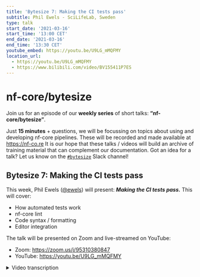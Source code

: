 ```yaml
---
title: 'Bytesize 7: Making the CI tests pass'
subtitle: Phil Ewels - SciLifeLab, Sweden
type: talk
start_date: '2021-03-16'
start_time: '13:00 CET'
end_date: '2021-03-16'
end_time: '13:30 CET'
youtube_embed: https://youtu.be/U9LG_mMQFMY
location_url:
  - https://youtu.be/U9LG_mMQFMY
  - https://www.bilibili.com/video/BV155411P7ES
---
```


# nf-core/bytesize

Join us for an episode of our **weekly series** of short talks: **“nf-core/bytesize”**.

Just **15 minutes** + questions, we will be focussing on topics about using and developing nf-core pipelines.
These will be recorded and made available at <https://nf-co.re>
It is our hope that these talks / videos will build an archive of training material that can complement our documentation. Got an idea for a talk? Let us know on the [`#bytesize`](https://nfcore.slack.com/channels/bytesize) Slack channel!

## Bytesize 7: Making the CI tests pass

This week, Phil Ewels ([@ewels](http://github.com/ewels/)) will present: _**Making the CI tests pass.**_
This will cover:

- How automated tests work
- nf-core lint
- Code syntax / formatting
- Editor integration

The talk will be presented on Zoom and live-streamed on YouTube:

- Zoom: <https://zoom.us/j/95310380847>
- YouTube: <https://youtu.be/U9LG_mMQFMY>

<details markdown="1"><summary>Video transcription</summary>

**Note: This text has been edited to make it suitable for reading**
The talk today is going to be less slides and more focused on a live demonstration because it’s probably best to learn this by doing. So please bear with me.

So a quick introduction. What is CI? CI stands for continuous integration, and basically that’s just another way of saying automated tests.

So every time we push a change to the code for any repository that has it set up, push a change to Github, do a `git commit` or a `git push`, that triggers some sort of CI. This will typically result in a test being run and a report that indicates whether that test has passed or failed.

[1:46](https://youtu.be/U9LG_mMQFMY?list=PL3xpfTVZLcNiSvvPWORbO32S1WDJqKp1e&t=109) The test itself is run by a dedicated service; the ones that have been most popular in the open source community are ones called Travis CI, which we used to use years ago on nf-core, Circle CI, which is used quite a lot and I think Sarek and BioConda use it, and then there’s the one we use at nf-core called GitHub Actions.

[2:46](https://youtu.be/U9LG_mMQFMY?list=PL3xpfTVZLcNiSvvPWORbO32S1WDJqKp1e&t=166) GitHub Actions is an added feature of GitHub itself, as an opt-in. Now these are super-flexible and powerful. It’s not just tests that you can run, but all kinds of different things. It doesn’t have to be code changes, you can have events such as opening a pull request, making a release, or even clicking a button on Github webpage if that’s configured.

So lots of different inputs to trigger things and we can have lots of different things that result. This is what I’ll cover during this talk today.

[3:12](https://youtu.be/U9LG_mMQFMY?list=PL3xpfTVZLcNiSvvPWORbO32S1WDJqKp1e&t=193) So you’ve likely often heard about continuous integration as CI/CD. CD is continuous deployment, which is the second part.

[3:34](https://youtu.be/U9LG_mMQFMY?list=PL3xpfTVZLcNiSvvPWORbO32S1WDJqKp1e&t=215) I’m just going to go into the live demo directory. I’m hoping it’s going to go better than the Tesla demo in the gif on the right here.

[3:52](https://youtu.be/U9LG_mMQFMY?list=PL3xpfTVZLcNiSvvPWORbO32S1WDJqKp1e&t=232) So, here is a pipeline. This is an nf-core pipeline. We have a special one actually, called the test pipeline. For all purposes, it behaves exactly like every other nf-core pipeline, so we can use it as a test-bed to check the code.

[4:11](https://youtu.be/U9LG_mMQFMY?list=PL3xpfTVZLcNiSvvPWORbO32S1WDJqKp1e&t=251) I should note that much of what I’m going to demonstrate here revolves around the nf-core tools helper package and we have a big release stacked up and ready to go.

[4:34](https://youtu.be/U9LG_mMQFMY?list=PL3xpfTVZLcNiSvvPWORbO32S1WDJqKp1e&t=274) As a a result, the demo I will be showing you will be with version 1.13 dev, which is about to become version 1.13 stable. That’s why things are a bit funny here [4:43](https://youtu.be/U9LG_mMQFMY?list=PL3xpfTVZLcNiSvvPWORbO32S1WDJqKp1e&t=283).

[4:46](https://youtu.be/U9LG_mMQFMY?list=PL3xpfTVZLcNiSvvPWORbO32S1WDJqKp1e&t=286) Then if you try and replicate what I’m doing right now with the production, with the main stable tag, it won’t work yet. But hopefully when we release this.

[4:52](https://youtu.be/U9LG_mMQFMY?list=PL3xpfTVZLcNiSvvPWORbO32S1WDJqKp1e&t=292) So anyway I’ve got my nf-core/pipeline here, and I’ve made some changes such as updating the `CHANGELOG` here [5:00](https://youtu.be/U9LG_mMQFMY?list=PL3xpfTVZLcNiSvvPWORbO32S1WDJqKp1e&t=301).

[5:06](https://youtu.be/U9LG_mMQFMY?list=PL3xpfTVZLcNiSvvPWORbO32S1WDJqKp1e&t=306) I’ve forked this pipeline, so you can see this is my Github username, and this is this pipeline that you can see is forked from the main one.

[5:13](https://youtu.be/U9LG_mMQFMY?list=PL3xpfTVZLcNiSvvPWORbO32S1WDJqKp1e&t=312) I’ve actually just pushed my change before the talk started, so if I go to the list of commits [5:16](https://youtu.be/U9LG_mMQFMY?list=PL3xpfTVZLcNiSvvPWORbO32S1WDJqKp1e&t=318), you will see the latest commit that I pushed here [5:21](https://youtu.be/U9LG_mMQFMY?list=PL3xpfTVZLcNiSvvPWORbO32S1WDJqKp1e&t=321).

[5:23](https://youtu.be/U9LG_mMQFMY?list=PL3xpfTVZLcNiSvvPWORbO32S1WDJqKp1e&t=323) If I remove a bunch of to-do things, this is pushed to GitHub [5:30](https://youtu.be/U9LG_mMQFMY?list=PL3xpfTVZLcNiSvvPWORbO32S1WDJqKp1e&t=330), and you will see that next to each one of the commits here in this log is a little tick or a cross. These are a summary of all the different tests. I can click on this little tick [5:42](https://youtu.be/U9LG_mMQFMY?list=PL3xpfTVZLcNiSvvPWORbO32S1WDJqKp1e&t=342) wherever I see it, and I’ll see a list of the different tests.

[5:46](https://youtu.be/U9LG_mMQFMY?list=PL3xpfTVZLcNiSvvPWORbO32S1WDJqKp1e&t=346) You see here that I’m being told that some of the CI tests are not successful.

Now if I jump here [5:51](https://youtu.be/U9LG_mMQFMY?list=PL3xpfTVZLcNiSvvPWORbO32S1WDJqKp1e&t=351), I can actually go through to this panel [5:53](https://youtu.be/U9LG_mMQFMY?list=PL3xpfTVZLcNiSvvPWORbO32S1WDJqKp1e&t=353), which is a part of Github actions and it tells me all the different tests which are running.

Now I can see a breakdown of all the different tests [5:58](https://youtu.be/U9LG_mMQFMY?list=PL3xpfTVZLcNiSvvPWORbO32S1WDJqKp1e&t=358), and whether they worked or not.

[6:03](https://youtu.be/U9LG_mMQFMY?list=PL3xpfTVZLcNiSvvPWORbO32S1WDJqKp1e&t=363) The one that’s jumped to this Markdown one, and this is a part of a group of nf-core linting.

What this does is that it looks over markdown code, which is written and we validate it against a code formatting check.

This is something we added a little while ago, and it doesn’t really matter how you do your markdown. In practical terms, it renders the same when people read it.

But it’s really helpful for us to code in a standardised way because we have so many contributors with nf-core.

It allows us to follow some sort of common guideline, and so we make heavy use of what we call code linters or code formatters, and this is what we are running into here [6:42](https://youtu.be/U9LG_mMQFMY?list=PL3xpfTVZLcNiSvvPWORbO32S1WDJqKp1e&t=402).

If you’re new to nf-core, it’s likely that you’ll hit this if you haven’t used it before. You’ll just add something to a `CHANGELOG` and it’ll look fine to you. Then you’ll push it and see a test failing.

So what this test does is it runs a command called ´markdownlint´ [6:56](https://youtu.be/U9LG_mMQFMY?list=PL3xpfTVZLcNiSvvPWORbO32S1WDJqKp1e&t=416), which is a package on [npm](https://www.npmjs.com/package/markdownlint) which you can install yourself.

[7:00](https://youtu.be/U9LG_mMQFMY?list=PL3xpfTVZLcNiSvvPWORbO32S1WDJqKp1e&t=420) You can see all the different stages of this and the bit that’s failed its run. I can also see that the command has run.

[7:06](https://youtu.be/U9LG_mMQFMY?list=PL3xpfTVZLcNiSvvPWORbO32S1WDJqKp1e&t=426) So I can run this locally if I want to, and it should give me exactly the same output.

[7:11](https://youtu.be/U9LG_mMQFMY?list=PL3xpfTVZLcNiSvvPWORbO32S1WDJqKp1e&t=431) And you can see that it says on this file `CHANGELOG` on line 6, that there’s something wrong with this rule in this linting tool where it says headings should be surrounded by blank lines.

[7:28](https://youtu.be/U9LG_mMQFMY?list=PL3xpfTVZLcNiSvvPWORbO32S1WDJqKp1e&t=448) You can write markdown or .yml or these other linters that we have and just see if it fails and then fix it manually, but that’s kind of dull.

[7:43](https://youtu.be/U9LG_mMQFMY?list=PL3xpfTVZLcNiSvvPWORbO32S1WDJqKp1e&t=463) So what we recommend is to set these up on the command line yourself, and all these tools have options to fix these things in place. But even better is to install plugins, which are a part of your browser.

[7:52](https://youtu.be/U9LG_mMQFMY?list=PL3xpfTVZLcNiSvvPWORbO32S1WDJqKp1e&t=473) So I have a plugin for vscode, which is what I am using here (and is fair for markdown linting).

[7:58](https://youtu.be/U9LG_mMQFMY?list=PL3xpfTVZLcNiSvvPWORbO32S1WDJqKp1e&t=478) In fact that is why I have this wiggly line along here because it says there’s something wrong with it. But best of all, it has automatic formatting built-in.

So if I save this file [8:06](https://youtu.be/U9LG_mMQFMY?list=PL3xpfTVZLcNiSvvPWORbO32S1WDJqKp1e&t=486), it fixes it for me automatically. I didn’t need to do anything.

So once you have your environment set up like this [8:10](https://youtu.be/U9LG_mMQFMY?list=PL3xpfTVZLcNiSvvPWORbO32S1WDJqKp1e&t=490), you just kind of forget about it and it always works because every time you hit save, it automatically fixes everything for you.

So I recommend setting this up. We’ve recently done set this extension pack up (with included extensions), and one of them is called `markdownlint`.

[8:35](https://youtu.be/U9LG_mMQFMY?list=PL3xpfTVZLcNiSvvPWORbO32S1WDJqKp1e&t=515) So if you just type in nf-core into the vscode package, you find this [8:39](https://youtu.be/U9LG_mMQFMY?list=PL3xpfTVZLcNiSvvPWORbO32S1WDJqKp1e&t=519).

Install it and activate all the things. One of them will be markdown, and you’ll get this kind of magic behaviour.

[8:46](https://youtu.be/U9LG_mMQFMY?list=PL3xpfTVZLcNiSvvPWORbO32S1WDJqKp1e&t=526) OK, so that’s fixed. If I go back and say `git status` [8:52](https://youtu.be/U9LG_mMQFMY?list=PL3xpfTVZLcNiSvvPWORbO32S1WDJqKp1e&t=532), and I can do `git diff CHANGELOG.md` [8:56](https://youtu.be/U9LG_mMQFMY?list=PL3xpfTVZLcNiSvvPWORbO32S1WDJqKp1e&t=536), and there you go, there’s my extra white line [8:58](https://youtu.be/U9LG_mMQFMY?list=PL3xpfTVZLcNiSvvPWORbO32S1WDJqKp1e&t=538),`fix markdownlint`, let’s push that change and we’ll see if that makes everything happy.

[9:09](https://youtu.be/U9LG_mMQFMY?list=PL3xpfTVZLcNiSvvPWORbO32S1WDJqKp1e&t=549) Go back to my pipeline, and now I can click on actions here [9:12](https://youtu.be/U9LG_mMQFMY?list=PL3xpfTVZLcNiSvvPWORbO32S1WDJqKp1e&t=552), and I’ll just see everything that runs.

You can see that this is a new action named after the commit running here [9:16](https://youtu.be/U9LG_mMQFMY?list=PL3xpfTVZLcNiSvvPWORbO32S1WDJqKp1e&t=556), or I can go to the little status icon next to the commit itself, and you can see this is still running at the moment, but I can click on it and see it running in real time.

[9:30](https://youtu.be/U9LG_mMQFMY?list=PL3xpfTVZLcNiSvvPWORbO32S1WDJqKp1e&t=570) So it’s just installed markdown lint and it has run markdown lint, and there is no output, which is a good thing.

[9:35](https://youtu.be/U9LG_mMQFMY?list=PL3xpfTVZLcNiSvvPWORbO32S1WDJqKp1e&t=575) And now I have a green tick next to markdown, so we have solved problem number one.

[9:43](https://youtu.be/U9LG_mMQFMY?list=PL3xpfTVZLcNiSvvPWORbO32S1WDJqKp1e&t=583) So the first class of continuous integration tests that we have is code linting or markdown yml, they’re all the same. Set up in your code editor and forget about it.

[9:54](https://youtu.be/U9LG_mMQFMY?list=PL3xpfTVZLcNiSvvPWORbO32S1WDJqKp1e&t=594) If you’re writing with nf-core/tools, there’s one for python as well, which is called [black](https://pypi.org/project/black/), but they’ll do the same thing.

[9:54](https://youtu.be/U9LG_mMQFMY?list=PL3xpfTVZLcNiSvvPWORbO32S1WDJqKp1e&t=598) Now there’s some other tests to be run, which are not quite as trivial, and the most important one is the nf-core one, which is the one we’ve built ourselves for the community.

[10:10](https://youtu.be/U9LG_mMQFMY?list=PL3xpfTVZLcNiSvvPWORbO32S1WDJqKp1e&t=610) This has been around since the start of nf-core and what we realised was that it was almost impossible to manually check that everyone was adhering to all the guidelines and best practices exactly as we wanted.

It was just too easy to miss stuff. So we like automation and have built a tool that checks the code in your pipeline. We update this continuously and that means that every time there’s a new release, it will come up with new tests. So pipeline developers, your CI test might fail until you’ve updated your pipeline.

[10:44](https://youtu.be/U9LG_mMQFMY?list=PL3xpfTVZLcNiSvvPWORbO32S1WDJqKp1e&t=644) That’s what we want. So here, you can see an example of a pipeline that has run this test and failed. So I can click on it and we can see the results now.

[10:55](https://youtu.be/U9LG_mMQFMY?list=PL3xpfTVZLcNiSvvPWORbO32S1WDJqKp1e&t=655) This is a command line tool and you can also run this locally.

[11:02](https://youtu.be/U9LG_mMQFMY?list=PL3xpfTVZLcNiSvvPWORbO32S1WDJqKp1e&t=662) So if I go to the pipeline and do `nf-core lint` and give it the pipeline directory, in this case a dot, it runs all the checks and does a few things about Conda packages and things and figures that out.

[11:21](https://youtu.be/U9LG_mMQFMY?list=PL3xpfTVZLcNiSvvPWORbO32S1WDJqKp1e&t=681) We get the same results here.

[11:23](https://youtu.be/U9LG_mMQFMY?list=PL3xpfTVZLcNiSvvPWORbO32S1WDJqKp1e&t=683) I recommend running this locally, just to check. One of the really nice things is that the output here has interactive hyperlinks built into it.

[11:34](https://youtu.be/U9LG_mMQFMY?list=PL3xpfTVZLcNiSvvPWORbO32S1WDJqKp1e&t=694) So if I hold down `command` on a Mac keyboard or `control` on Linux or a PC, you can see that these are actual links.

[11:43](https://youtu.be/U9LG_mMQFMY?list=PL3xpfTVZLcNiSvvPWORbO32S1WDJqKp1e&t=703) So if I want to find out more about what this is, it will take me to an nf-core webpage about this specific type of test.

[11:57](https://youtu.be/U9LG_mMQFMY?list=PL3xpfTVZLcNiSvvPWORbO32S1WDJqKp1e&t=717) We’ve updated this, so the soft-link didn’t work, but you can see long documentation about all of the different nf-core tests that we have here.

[12:06](https://youtu.be/U9LG_mMQFMY?list=PL3xpfTVZLcNiSvvPWORbO32S1WDJqKp1e&t=726) This is something we’ve just rebuilt extensively in this release. That’s how all this automatic linting works, but you can go to the nf-core website to figure out all of the reasoning behind each test and how to fix it.

[12:17](https://youtu.be/U9LG_mMQFMY?list=PL3xpfTVZLcNiSvvPWORbO32S1WDJqKp1e&t=737) Some of them are not super obvious, so we can go through it step-by-step.

[12:24](https://youtu.be/U9LG_mMQFMY?list=PL3xpfTVZLcNiSvvPWORbO32S1WDJqKp1e&t=744) There’s some stuff here that is brand new for this release, which is nice to talk about as well.

[12:29](https://youtu.be/U9LG_mMQFMY?list=PL3xpfTVZLcNiSvvPWORbO32S1WDJqKp1e&t=749) The bottom-up we have some stuff. We have a lot of tests passed, which is great.

[12:35](https://youtu.be/U9LG_mMQFMY?list=PL3xpfTVZLcNiSvvPWORbO32S1WDJqKp1e&t=755) By default, there’s a flag if you actually want to see every single test pass. But most of the time you don’t care.

[12:58](https://youtu.be/U9LG_mMQFMY?list=PL3xpfTVZLcNiSvvPWORbO32S1WDJqKp1e&t=778) When you create a new pipeline, you will see lots of things here. So these are not going to give you a little red cross but it’s good to cut that list down.

[13:12](https://youtu.be/U9LG_mMQFMY?list=PL3xpfTVZLcNiSvvPWORbO32S1WDJqKp1e&t=793) In this version of the tools, we have the ability to ignore link tests, which is a very much requested feature.

[13:20](https://youtu.be/U9LG_mMQFMY?list=PL3xpfTVZLcNiSvvPWORbO32S1WDJqKp1e&t=800) So I actually have a file in the root of my pipeline here. If I do `ls -a` to reveal all the hidden files, and then I do `cat.nf-core lint`, and you can see that I’ve specified in this config file and tools that the lint test (called files unchanged), should ignore this specific file.

That’s great because I’ve edited this and it would be failing anyway. But instead, it’s recognised this and ignored the file from this test.

[13:45](https://youtu.be/U9LG_mMQFMY?list=PL3xpfTVZLcNiSvvPWORbO32S1WDJqKp1e&t=825) You can fully ignore any lint tests now and you can customise which parts of certain tests such as which files to ignore on that level.

This is really powerful, especially if you are using nf-core/tools but are doing your own pipeline that has got nothing to do with nf-core.

[14:02](https://youtu.be/U9LG_mMQFMY?list=PL3xpfTVZLcNiSvvPWORbO32S1WDJqKp1e&t=842) You can see the problem here is that something failed.

[14:06](https://youtu.be/U9LG_mMQFMY?list=PL3xpfTVZLcNiSvvPWORbO32S1WDJqKp1e&t=846) There’s a test called `files_unchanged`, which checks whether files match the template, and it says that something has been edited in this file.

[14:15](https://youtu.be/U9LG_mMQFMY?list=PL3xpfTVZLcNiSvvPWORbO32S1WDJqKp1e&t=855) So basically this file shouldn’t be touched, so that’s wrong.

[14:19](https://youtu.be/U9LG_mMQFMY?list=PL3xpfTVZLcNiSvvPWORbO32S1WDJqKp1e&t=859) One of my favourite new features for this version of the release is that `nf-core lint` now has a --fix, which is going to save everyone so much time.

So before, you would have had to figure out, read the documentation, figure out, go look in the template, see what it should look like and then try to fix it yourself.

[14:34](https://youtu.be/U9LG_mMQFMY?list=PL3xpfTVZLcNiSvvPWORbO32S1WDJqKp1e&t=874) So now I can just say that I’d like to fix this test called `files_unchanged`. I can run linting again, and this time it’s going to not only spot them but also fix them.

[14:47](https://youtu.be/U9LG_mMQFMY?list=PL3xpfTVZLcNiSvvPWORbO32S1WDJqKp1e&t=887) I don’t have any tests failing now and you can see that I fixed this test. If I do get status, you can see it’s actually modified one of these files and if I could get this, you can see that I had this extra line that I had written in here.

[14:56](https://youtu.be/U9LG_mMQFMY?list=PL3xpfTVZLcNiSvvPWORbO32S1WDJqKp1e&t=899), and it’s deleted.

[15:01](https://youtu.be/U9LG_mMQFMY?list=PL3xpfTVZLcNiSvvPWORbO32S1WDJqKp1e&t=901) So now it’s matching the template and everything works.

[15:06](https://youtu.be/U9LG_mMQFMY?list=PL3xpfTVZLcNiSvvPWORbO32S1WDJqKp1e&t=906) So now if I commit this, this little red cross will hopefully turn into a green tick for the nf-core/tools.

[15:18](https://youtu.be/U9LG_mMQFMY?list=PL3xpfTVZLcNiSvvPWORbO32S1WDJqKp1e&t=918) You can see that I could have also fixed the `Conda` updates, which is just a nice and fast way to update all of the different `Conda` packages, but I chose not to do that this time.

[15:29](https://youtu.be/U9LG_mMQFMY?list=PL3xpfTVZLcNiSvvPWORbO32S1WDJqKp1e&t=929) This only works when you have no changes on your `git` repository and that means it will make whatever changes it can.

It can be quite aggressive, but if you don’t like it, you can always undo it by checking out the old code.

[15:44](https://youtu.be/U9LG_mMQFMY?list=PL3xpfTVZLcNiSvvPWORbO32S1WDJqKp1e&t=944) So if I do update this test, it gets rid of all those warnings about Conda packages.

[15:56](https://youtu.be/U9LG_mMQFMY?list=PL3xpfTVZLcNiSvvPWORbO32S1WDJqKp1e&t=956) You can see it has modified my environment file and updated all these packages.

[16:05](https://youtu.be/U9LG_mMQFMY?list=PL3xpfTVZLcNiSvvPWORbO32S1WDJqKp1e&t=965) I can always do `git checkout environment`, and I haven’t lost anything.

[16:11](https://youtu.be/U9LG_mMQFMY?list=PL3xpfTVZLcNiSvvPWORbO32S1WDJqKp1e&t=971) OK, so we go back here. Let’s see if this latest test works.

[16:27](https://youtu.be/U9LG_mMQFMY?list=PL3xpfTVZLcNiSvvPWORbO32S1WDJqKp1e&t=987) Fantastic, we’ve got the little green tick across the board! That’s what we like!

[16:32](https://youtu.be/U9LG_mMQFMY?list=PL3xpfTVZLcNiSvvPWORbO32S1WDJqKp1e&t=992) There are some little extra things that might be useful. You can see there’s a button up here [16:34](https://youtu.be/U9LG_mMQFMY?list=PL3xpfTVZLcNiSvvPWORbO32S1WDJqKp1e&t=996) for some of these tests. There isn’t for the `markdown linting` though.

[16:41](https://youtu.be/U9LG_mMQFMY?list=PL3xpfTVZLcNiSvvPWORbO32S1WDJqKp1e&t=1001) It has automatically saved the verbose log file from the linting run, so if you can’t figure something out, or you need extra information, try downloading this [16:49](https://youtu.be/U9LG_mMQFMY?list=PL3xpfTVZLcNiSvvPWORbO32S1WDJqKp1e&t=1009). It’s a massive log file that’s spitting out debug messages about how nf-core/tools is running. That might help you debug a little bit.

[17:00](https://youtu.be/U9LG_mMQFMY?list=PL3xpfTVZLcNiSvvPWORbO32S1WDJqKp1e&t=1020) Anyway, we’ve got all green tests there, so let’s open up a pull request.

[17:04](https://youtu.be/U9LG_mMQFMY?list=PL3xpfTVZLcNiSvvPWORbO32S1WDJqKp1e&t=1024) We go to the head pipeline, go to my fork, create pull requests.

[17:19](https://youtu.be/U9LG_mMQFMY?list=PL3xpfTVZLcNiSvvPWORbO32S1WDJqKp1e&t=1039) Don’t just delete all this, you should actually fill it in, but you know this is a live demo and I’m going to create a new pipeline.

[17:25](https://youtu.be/U9LG_mMQFMY?list=PL3xpfTVZLcNiSvvPWORbO32S1WDJqKp1e&t=1045) You pull request.

[17:29](https://youtu.be/U9LG_mMQFMY?list=PL3xpfTVZLcNiSvvPWORbO32S1WDJqKp1e&t=1049) So what I’ve deliberately put in here was a merged conflict because it’s something that happens quite often.

[17:35](https://youtu.be/U9LG_mMQFMY?list=PL3xpfTVZLcNiSvvPWORbO32S1WDJqKp1e&t=1055) I had said that tests can run on different event types, so the ones we’ve been looking at are push pull requests, and there’s also a pull request.

So when you open a pull request, you will have tests running on both push and pull requests, but if you have a merge conflict, nothing will run on the pull request. So you need to fix all the merge conflicts before the test will run.

[17:59](https://youtu.be/U9LG_mMQFMY?list=PL3xpfTVZLcNiSvvPWORbO32S1WDJqKp1e&t=1079) So while I was talking, some magic happened and we had github actions’ automated comment pop-up.

[18:06](https://youtu.be/U9LG_mMQFMY?list=PL3xpfTVZLcNiSvvPWORbO32S1WDJqKp1e&t=1086) I made another deliberate mistake when I opened this pull request. It is against the `master` branch. Now with nf-core/pipelines, we have only the stable released code on `master branch` because that’s the one that’s pulled by default.

[18:17](https://youtu.be/U9LG_mMQFMY?list=PL3xpfTVZLcNiSvvPWORbO32S1WDJqKp1e&t=1097) So it should have gone to the `development branch`, but it’s really easy to mess up because it’s a default.

[18:23](https://youtu.be/U9LG_mMQFMY?list=PL3xpfTVZLcNiSvvPWORbO32S1WDJqKp1e&t=1103) It happens a lot, so we get a comment that says, “Well hang on, one of the tests here failed.”

[18:31](https://youtu.be/U9LG_mMQFMY?list=PL3xpfTVZLcNiSvvPWORbO32S1WDJqKp1e&t=1111) There’s an automated test to check it, so I got a red cross and I got a comment saying this is what has happened and is what’s wrong. You don’t need to close and open your pull request again, you can just hit edit, change that to dev and we’re all good.

[18:46](https://youtu.be/U9LG_mMQFMY?list=PL3xpfTVZLcNiSvvPWORbO32S1WDJqKp1e&t=1126) So this comment won’t go away, but we can hide it and say it’s been resolved.

[18:52](https://youtu.be/U9LG_mMQFMY?list=PL3xpfTVZLcNiSvvPWORbO32S1WDJqKp1e&t=1132) This little red cross will also not disappear until I push a new commit. But I need to resolve the conflicts anyway, so let’s just do that quickly.

[19:01](https://youtu.be/U9LG_mMQFMY?list=PL3xpfTVZLcNiSvvPWORbO32S1WDJqKp1e&t=1141) If I go to the repository (and look at my remotes), I’ve got my fork set up as a remote called origin. I’ve got the main nf-core one set up as upstream.

[19:13](https://youtu.be/U9LG_mMQFMY?list=PL3xpfTVZLcNiSvvPWORbO32S1WDJqKp1e&t=1153) So I can do a `git pull upstream master`, and it tells me that I have a merge conflict.

[19:20](https://youtu.be/U9LG_mMQFMY?list=PL3xpfTVZLcNiSvvPWORbO32S1WDJqKp1e&t=1160) So if I hop into vscode, which is here, you can see the `merge conflicts` and `CHANGELOG`.

Sure enough, there are two lines, which have been added kind of in parallel, and git does not know how to merge in both. But, it’s just a `CHANGELOG`. We want both of these [19:33](https://youtu.be/U9LG_mMQFMY?list=PL3xpfTVZLcNiSvvPWORbO32S1WDJqKp1e&t=1173).

[19:34](https://youtu.be/U9LG_mMQFMY?list=PL3xpfTVZLcNiSvvPWORbO32S1WDJqKp1e&t=1174) So I can click accept both.

[19:37](https://youtu.be/U9LG_mMQFMY?list=PL3xpfTVZLcNiSvvPWORbO32S1WDJqKp1e&t=1177) There are some differences in the markdown styles here, so hopefully if I hit save, it will solve that.

[19:43](https://youtu.be/U9LG_mMQFMY?list=PL3xpfTVZLcNiSvvPWORbO32S1WDJqKp1e&t=1183) I can go back and `fix merge conflict`. This will do several things. It’s fixing a merge conflict so the pull request test will run. It’s also pushing a new change after I changed the target branch to dev.

[20:00](https://youtu.be/U9LG_mMQFMY?list=PL3xpfTVZLcNiSvvPWORbO32S1WDJqKp1e&t=1200) So the target branch test should now be passing, and we’ll see how much else is green.

[20:08](https://youtu.be/U9LG_mMQFMY?list=PL3xpfTVZLcNiSvvPWORbO32S1WDJqKp1e&t=1208) This is the point where I suspect we won’t get green across the board because of running on the development version of nf-core. I think we didn’t manage to scrape up every single test, but hopefully by the time you run this you will get all green tests at this point.

[20:39](https://youtu.be/U9LG_mMQFMY?list=PL3xpfTVZLcNiSvvPWORbO32S1WDJqKp1e&t=1239) So what I haven’t talked about so far is running workflow tests.

[20:43](https://youtu.be/U9LG_mMQFMY?list=PL3xpfTVZLcNiSvvPWORbO32S1WDJqKp1e&t=1243) So every nf-core pipeline has a way you can run it where you do `nextflow run pipeline name` and then you do `-profile test`. That runs the pipeline with a very tiny test dataset, which is downloaded from the web dynamically by an expert.

[20:57](https://youtu.be/U9LG_mMQFMY?list=PL3xpfTVZLcNiSvvPWORbO32S1WDJqKp1e&t=1257) So now basically, every single time you push or open a pull request, this test profile will be run.

[21:05](https://youtu.be/U9LG_mMQFMY?list=PL3xpfTVZLcNiSvvPWORbO32S1WDJqKp1e&t=1265) That just run the Nextflow pipeline and checks that it doesn’t crash and picks up a bunch of kind of potential problems here.

I’ve forgotten here that these tests are also quite intelligent. They check whether you have changed anything in the environment (the Docker file or Conda). If you have, then it will build a new Docker image before running the pipeline. If you haven’t, it will just pull it from Docker, which is a lot quicker.

[21:31](https://youtu.be/U9LG_mMQFMY?list=PL3xpfTVZLcNiSvvPWORbO32S1WDJqKp1e&t=1291) So we have to wait for this now to build a new Docker image, which might take too much time. But after that, you can see it’s going to install Nextflow and will then run the pipeline and check that it exits with a successful exit code.

[21:42](https://youtu.be/U9LG_mMQFMY?list=PL3xpfTVZLcNiSvvPWORbO32S1WDJqKp1e&t=1302) So that’s something you need to make sure is passing, and that can be run locally too.

[21:51](https://youtu.be/U9LG_mMQFMY?list=PL3xpfTVZLcNiSvvPWORbO32S1WDJqKp1e&t=1311) OK, so you see all your lines green and when this is all done, it will hopefully all be green as well.

[22:02](https://youtu.be/U9LG_mMQFMY?list=PL3xpfTVZLcNiSvvPWORbO32S1WDJqKp1e&t=1322) This is also something I’ve fixed for this release. So what you should start getting now is that when nf-core runs on pull requests, you should automatically get a comment.

[22:15](https://youtu.be/U9LG_mMQFMY?list=PL3xpfTVZLcNiSvvPWORbO32S1WDJqKp1e&t=1335) It would be very easy to not go into a log and see all the warnings, but we can get a summary here and see how actually we had some warnings. So this helps make those more visible and hopefully you can kind of solve those warnings.

[22:28](https://youtu.be/U9LG_mMQFMY?list=PL3xpfTVZLcNiSvvPWORbO32S1WDJqKp1e&t=1348) You’ve got some nice rendering of those same results.

[22:36](https://youtu.be/U9LG_mMQFMY?list=PL3xpfTVZLcNiSvvPWORbO32S1WDJqKp1e&t=1356) So when that all goes green, you get this screen across the board.

[22:38](https://youtu.be/U9LG_mMQFMY?list=PL3xpfTVZLcNiSvvPWORbO32S1WDJqKp1e&t=1358) You’ll need to get a pull request approval and then you will be able to take this and merge it because everything will be green.

[22:44](https://youtu.be/U9LG_mMQFMY?list=PL3xpfTVZLcNiSvvPWORbO32S1WDJqKp1e&t=1364) So that’s your continuous integration tests. There’s a Slack channel for linting, and that’s where I’d go to get help if I’ve encountered any problems with a pipeline and nf-core lint tests. Don’t suffer in silence.

</details>
